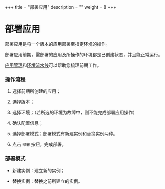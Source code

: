 ﻿+++
title = "部署应用"
description = ""
weight = 8
+++


# 部署应用

 部署应用是将一个版本的应用部署至指定环境的操作。

 部署应用前期，需部署的应用及所操作的环境都是已创建状态，并且能正常运行。

[应用管理](../continuous-delivery-application-management)和[环境流水线](../continuous-delivery-environment)可以帮助您梳理前期工作。

### 操作流程

 1. 选择前期所创建的应用；

 1. 选择版本；

 1. 选择环境；（若所选的环境为故障中，则不能完成部署应用操作）

 1. 确认配置信息；

 1. 选择部署模式；部署模式有新建实例和替换实例两种。

 1. 点击 `部署` 按钮，完成部署。

### 部署模式

 - 新建实例：建立新的实例；

 - 替换实例：替换之前所建立的实例。
